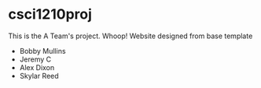 # csci1210proj

This is the A Team's project. Whoop!
Website designed from base template

* Bobby Mullins
* Jeremy C
* Alex Dixon
* Skylar Reed
